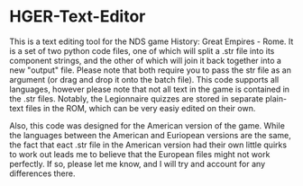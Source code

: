 # HGER-Text-Editor
This is a text editing tool for the NDS game History: Great Empires - Rome. It is a set of two python code files, one of which will split a .str file into its
component strings, and the other of which will join it back together into a new "output" file. Please note that both require you to pass the str file as an
argument (or drag and drop it onto the batch file). This code supports all languages, however please note that not all text in the game is contained in the .str
files. Notably, the Legionnaire quizzes are stored in separate plain-text files in the ROM, which can be very easiy edited on their own.

Also, this code was designed for the American version of the game. While the languages between the American and Euriopean versions are the same, the fact that eact
.str file in the American version had their own little quirks to work out leads me to believe that the European files might not work perfectly. If so, please let me
know, and I will try and account for any differences there.
